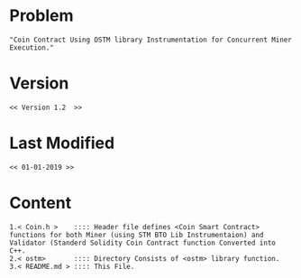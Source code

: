 # Problem 
	"Coin Contract Using OSTM library Instrumentation for Concurrent Miner Execution."

# Version
	<< Version 1.2  >>
	
# Last Modified
	<< 01-01-2019 >>

# Content
	1.< Coin.h >    :::: Header file defines <Coin Smart Contract> functions for both Miner (using STM BTO Lib Instrumentaion) and Validator (Standerd Solidity Coin Contract function Converted into C++.
	2.< ostm>       :::: Directory Consists of <ostm> library function.
	3.< README.md > :::: This File.
